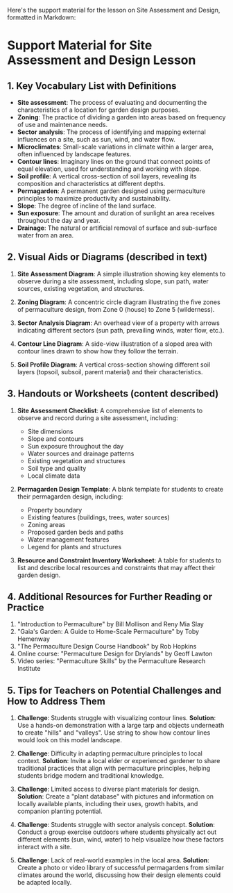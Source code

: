 Here's the support material for the lesson on Site Assessment and Design, formatted in Markdown:

# Support Material for Site Assessment and Design Lesson

## 1. Key Vocabulary List with Definitions

- **Site assessment**: The process of evaluating and documenting the characteristics of a location for garden design purposes.
- **Zoning**: The practice of dividing a garden into areas based on frequency of use and maintenance needs.
- **Sector analysis**: The process of identifying and mapping external influences on a site, such as sun, wind, and water flow.
- **Microclimates**: Small-scale variations in climate within a larger area, often influenced by landscape features.
- **Contour lines**: Imaginary lines on the ground that connect points of equal elevation, used for understanding and working with slope.
- **Soil profile**: A vertical cross-section of soil layers, revealing its composition and characteristics at different depths.
- **Permagarden**: A permanent garden designed using permaculture principles to maximize productivity and sustainability.
- **Slope**: The degree of incline of the land surface.
- **Sun exposure**: The amount and duration of sunlight an area receives throughout the day and year.
- **Drainage**: The natural or artificial removal of surface and sub-surface water from an area.

## 2. Visual Aids or Diagrams (described in text)

1. **Site Assessment Diagram**: A simple illustration showing key elements to observe during a site assessment, including slope, sun path, water sources, existing vegetation, and structures.

2. **Zoning Diagram**: A concentric circle diagram illustrating the five zones of permaculture design, from Zone 0 (house) to Zone 5 (wilderness).

3. **Sector Analysis Diagram**: An overhead view of a property with arrows indicating different sectors (sun path, prevailing winds, water flow, etc.).

4. **Contour Line Diagram**: A side-view illustration of a sloped area with contour lines drawn to show how they follow the terrain.

5. **Soil Profile Diagram**: A vertical cross-section showing different soil layers (topsoil, subsoil, parent material) and their characteristics.

## 3. Handouts or Worksheets (content described)

1. **Site Assessment Checklist**: A comprehensive list of elements to observe and record during a site assessment, including:
   - Site dimensions
   - Slope and contours
   - Sun exposure throughout the day
   - Water sources and drainage patterns
   - Existing vegetation and structures
   - Soil type and quality
   - Local climate data

2. **Permagarden Design Template**: A blank template for students to create their permagarden design, including:
   - Property boundary
   - Existing features (buildings, trees, water sources)
   - Zoning areas
   - Proposed garden beds and paths
   - Water management features
   - Legend for plants and structures

3. **Resource and Constraint Inventory Worksheet**: A table for students to list and describe local resources and constraints that may affect their garden design.

## 4. Additional Resources for Further Reading or Practice

1. "Introduction to Permaculture" by Bill Mollison and Reny Mia Slay
2. "Gaia's Garden: A Guide to Home-Scale Permaculture" by Toby Hemenway
3. "The Permaculture Design Course Handbook" by Rob Hopkins
4. Online course: "Permaculture Design for Drylands" by Geoff Lawton
5. Video series: "Permaculture Skills" by the Permaculture Research Institute

## 5. Tips for Teachers on Potential Challenges and How to Address Them

1. **Challenge**: Students struggle with visualizing contour lines.
   **Solution**: Use a hands-on demonstration with a large tarp and objects underneath to create "hills" and "valleys". Use string to show how contour lines would look on this model landscape.

2. **Challenge**: Difficulty in adapting permaculture principles to local context.
   **Solution**: Invite a local elder or experienced gardener to share traditional practices that align with permaculture principles, helping students bridge modern and traditional knowledge.

3. **Challenge**: Limited access to diverse plant materials for design.
   **Solution**: Create a "plant database" with pictures and information on locally available plants, including their uses, growth habits, and companion planting potential.

4. **Challenge**: Students struggle with sector analysis concept.
   **Solution**: Conduct a group exercise outdoors where students physically act out different elements (sun, wind, water) to help visualize how these factors interact with a site.

5. **Challenge**: Lack of real-world examples in the local area.
   **Solution**: Create a photo or video library of successful permagardens from similar climates around the world, discussing how their design elements could be adapted locally.